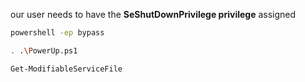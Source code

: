 our user needs to have the **SeShutDownPrivilege privilege** assigned

```sh
powershell -ep bypass
```

```sh
. .\PowerUp.ps1
```

```sh
Get-ModifiableServiceFile
```
